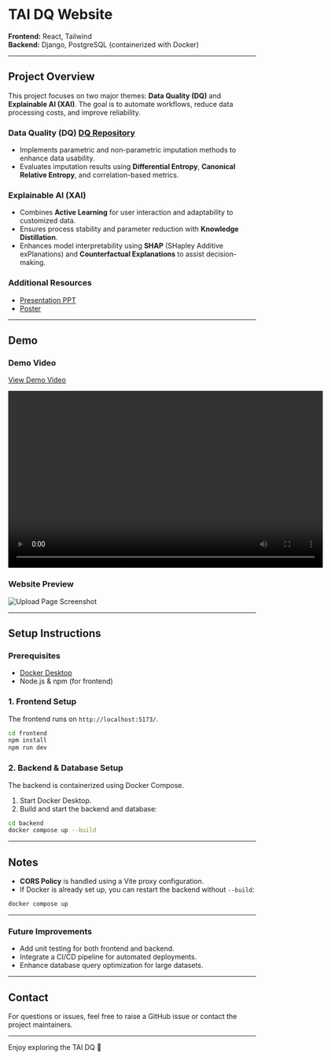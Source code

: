 # TAI DQ Website

**Frontend:** React, Tailwind  
**Backend:** Django, PostgreSQL (containerized with Docker)

---

## Project Overview

This project focuses on two major themes: **Data Quality (DQ)** and **Explainable AI (XAI)**. The goal is to automate workflows, reduce data processing costs, and improve reliability.

### Data Quality (DQ) [DQ Repository](https://github.com/kogby/EDASH)

- Implements parametric and non-parametric imputation methods to enhance data usability.
- Evaluates imputation results using **Differential Entropy**, **Canonical Relative Entropy**, and correlation-based metrics.

### Explainable AI (XAI)

- Combines **Active Learning** for user interaction and adaptability to customized data.
- Ensures process stability and parameter reduction with **Knowledge Distillation**.
- Enhances model interpretability using **SHAP** (SHapley Additive exPlanations) and **Counterfactual Explanations** to assist decision-making.

### Additional Resources

- [Presentation PPT](./專題簡報.pdf)
- [Poster](./image/Poster.png)

---

## Demo

### Demo Video

[View Demo Video](https://drive.google.com/file/d/1sgwQ_5CiMUDoXxHa0AwjUeCnWirH506E/view?usp=sharing)

<video src="https://drive.google.com/file/d/1sgwQ_5CiMUDoXxHa0AwjUeCnWirH506E/view?usp=sharing" controls width="640" height="360">
    無法播放影片？請下載到本地查看。
</video>

### Website Preview

![Upload Page Screenshot](./image/upload_page.png)

---

## Setup Instructions

### Prerequisites

- [Docker Desktop](https://www.docker.com/products/docker-desktop)
- Node.js & npm (for frontend)

### 1. Frontend Setup

The frontend runs on `http://localhost:5173/`.

```bash
cd frontend
npm install
npm run dev
```

### 2. Backend & Database Setup

The backend is containerized using Docker Compose.

1. Start Docker Desktop.
2. Build and start the backend and database:

```bash
cd backend
docker compose up --build
```

---

## Notes

- **CORS Policy** is handled using a Vite proxy configuration.
- If Docker is already set up, you can restart the backend without `--build`:

```bash
docker compose up
```

---

### Future Improvements

- Add unit testing for both frontend and backend.
- Integrate a CI/CD pipeline for automated deployments.
- Enhance database query optimization for large datasets.

---

## Contact

For questions or issues, feel free to raise a GitHub issue or contact the project maintainers.

---

Enjoy exploring the TAI DQ 🚀
